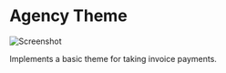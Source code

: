 Agency Theme
==========

![Screenshot](https://raw.githubusercontent.com/rainlab/agency-theme/master/assets/images/theme-preview.png)

Implements a basic theme for taking invoice payments.

